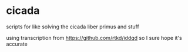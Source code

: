 # cicada
scripts for like solving the cicada liber primus and stuff

using transcription from https://github.com/rtkd/iddqd so I sure hope it's accurate
